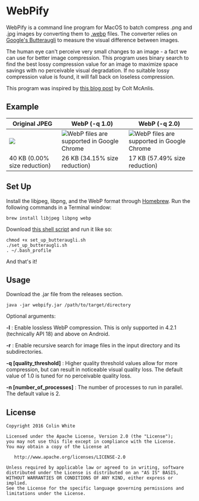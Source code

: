 # WebPify
WebPify is a command line program for MacOS to batch compress .png and .jpg images by converting them to [.webp](https://developers.google.com/speed/webp/) files. The converter relies on [Google's Butteraugli](https://github.com/google/butteraugli) to measure the visual difference between images.

The human eye can't perceive very small changes to an image - a fact we can use for better image compression.
This program uses binary search to find the best lossy compression value for an image to maximize space savings with no perceivable visual degradation. If no suitable lossy compression value is found, it will fall back on loseless compression.

This program was inspired by [this blog post](https://medium.com/@duhroach/reducing-jpg-file-size-e5b27df3257c#.u6yh62vjk) by Colt McAnlis.

## Example

Original JPEG | WebP (-q 1.0) | WebP (-q 2.0)
--- | --- | ---
![](example.jpg=250x) | ![WebP files are supported in Google Chrome](example-1.webp=250x) | ![WebP files are supported in Google Chrome](example-2.webp=250x)
40 KB (0.00% size reduction) | 26 KB (34.15% size reduction) | 17 KB (57.49% size reduction)

## Set Up
Install the libjpeg, libpng, and the WebP format through [Homebrew](http://brew.sh). Run the following commands in a Terminal window:

    brew install libjpeg libpng webp

Download [this shell script](set_up_butteraugli.sh) and run it like so:

    chmod +x set_up_butteraugli.sh
    ./set_up_butteraugli.sh
    . ~/.bash_profile

And that's it!

## Usage
Download the .jar file from the releases section.

    java -jar webpify.jar /path/to/target/directory

Optional arguments:

**-l** : Enable lossless WebP compression. This is only supported in 4.2.1 (technically API 18) and above on Android.

**-r** : Enable recursive search for image files in the input directory and its subdirectories.

**-q [quality_threshold]** : Higher quality threshold values allow for more compression, but can result in noticeable visual quality loss. The default value of 1.0 is tuned for no perceivable quality loss.

**-n [number_of_processes]** : The number of processes to run in parallel. The default value is 2.

## License
    Copyright 2016 Colin White

    Licensed under the Apache License, Version 2.0 (the "License");
    you may not use this file except in compliance with the License.
    You may obtain a copy of the License at

       http://www.apache.org/licenses/LICENSE-2.0

    Unless required by applicable law or agreed to in writing, software
    distributed under the License is distributed on an "AS IS" BASIS,
    WITHOUT WARRANTIES OR CONDITIONS OF ANY KIND, either express or implied.
    See the License for the specific language governing permissions and
    limitations under the License.

